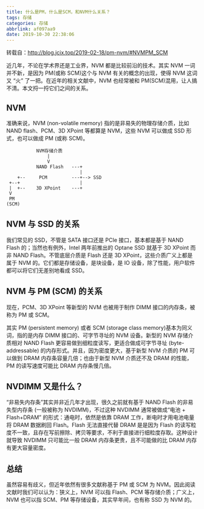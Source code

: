 ```yaml
---
title: 什么是PM，什么是SCM，和NVM什么关系？
tags: 存储
categories: 存储
abbrlink: af097aa9
date: 2019-10-30 22:38:06
---
```


转载自：http://blog.jcix.top/2019-02-18/pm-nvm/#NVMPM_SCM

近几年，不论在学术界还是工业界，NVM 都是比较前沿的技术。其实 NVM 一词并不新，是因为 PM(或称 SCM)这个与 NVM 有关的概念的出现，使得 NVM 这词又 “火” 了一把。在近年的相关文献中，NVM 也经常被和 PM(SCM)混用，让人搞不清。本文捋一捋它们之间的关系。

<!-- more -->

NVM
---

准确来说，NVM (non-volatile memory) 指的是非易失的物理存储介质，比如 NAND flash、PCM、3D XPoint 等都算是 NVM，这些 NVM 可以做成 SSD 形式，也可以做成 PM (或称 SCM)。

               NVM存储介质
                   |
                   V
               NAND Flash   ---+
                               |
        +--     PCM         ---+--> SSD
     +--+                      |
     |  +--    3D XPoint    ---+
     V
     PM 
    (SCM)

NVM 与 SSD 的关系
-------------

我们常见的 SSD，不管是 SATA 接口还是 PCIe 接口，基本都是基于 NAND Flash 的；当然也有例外，Intel 两年前推出的 Optane SSD 就基于 3D XPoint 而非 NAND Flash。不管底层介质是 Flash 还是 3D XPoint，这些介质广义上都是属于 NVM 的。它们都是存储设备，是块设备，是 IO 设备，除了性能，用户软件都可以将它们无差别地看成 SSD。

NVM 与 PM (SCM) 的关系
------------------

现在，PCM、3D XPoint 等新型的 NVM 也被用于制作 DIMM 接口的内存条，被称为 PM 或 SCM。

其实 PM (persistent memory) 或者 SCM (storage class memory)基本为同义词，指的是内存 DIMM 接口的、可字节寻址的 NVM 设备。新型的 NVM 存储介质相对 NAND Flash 更容易做到细粒度读写，更适合做成可字节寻址 (byte-addressable) 的内存形式。并且，因为密度更大，基于新型 NVM 介质的 PM 可以做到 DRAM 内存条容量几倍；也由于新型 NVM 介质还不及 DRAM 的性能，PM 的读写速度可能比 DRAM 内存条慢几倍。

NVDIMM 又是什么？
------------

“非易失内存条”其实并非近几年才出现，很久之前就有基于 NAND Flash 的非易失型内存条 (一般被称为 NVDIMM)，不过这种 NVDIMM 通常被做成“电池 + Flash+DRAM” 的形式：通电时，依然是依靠 DRAM 工作，断电时才用电池电量将 DRAM 数据刷回 Flash。Flash 无法直接代替 DRAM 是是因为 Flash 的读写粒度不一致，且存在写前擦除、拷贝等要求，不利于直接进行细粒度存取。这种设计就导致 NVDIMM 只可能比一般 DRAM 内存条更贵，且不可能做的比 DRAM 内存有更大容量密度。

总结
--

虽然容易有歧义，但近年依然有很多文献称基于 PM 或 SCM 为 NVM。因此阅读文献时我们可以认为：狭义上，NVM 可以指 Flash、PCM 等存储介质；广义上，NVM 也可以指 SCM、PM 等存储设备，其实早年间，也有称 SSD 为 NVM 的。